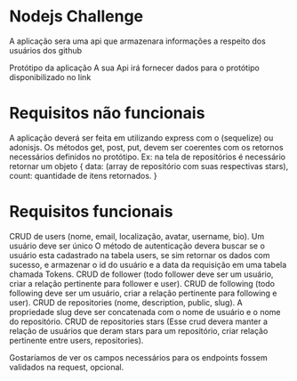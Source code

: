# Nodejs Challenge
  A aplicação sera uma api que armazenara informações a respeito dos usuários dos github

  Protótipo da aplicação
  A sua Api irá fornecer dados para o protótipo disponibilizado no link
  
# Requisitos não funcionais
  A aplicação deverá ser feita em utilizando express com o (sequelize) ou adonisjs.
  Os métodos get, post, put, devem ser coerentes com os retornos necessários definidos no protótipo. Ex: na tela de repositórios é necessário retornar um objeto { data: (array de repositório com suas respectivas stars), count: quantidade de itens retornados. }

# Requisitos funcionais
  CRUD de users (nome, email, localização, avatar, username, bio). Um usuário deve ser único
  O método de autenticação devera buscar se o usuário esta cadastrado na tabela users, se sim retornar os dados com sucesso, e armazenar o id do usuário e a data da requisição em uma tabela chamada Tokens.
  CRUD de follower (todo follower deve ser um usuário, criar a relação pertinente para follower e user).
  CRUD de following (todo following deve ser um usuário, criar a relação pertinente para following e user).
  CRUD de repositories (nome, description, public, slug). A propriedade slug deve ser concatenada com o nome de usuário e o nome do repositório.
  CRUD de repositories stars (Esse crud devera manter a relação de usuários que deram stars para um repositório, criar relação pertinente entre users, repositories).
 
  Gostaríamos de ver os campos necessários para os endpoints fossem validados na request, opcional.
